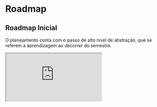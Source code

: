 # Roadmap

## Roadmap Inicial

 O planejamento conta com o passo de alto nível de abstração, que se referem a aprendizagem ao decorrer do semestre.

 <iframe src="https://docs.google.com/spreadsheets/d/e/2PACX-1vTBMu-atHt8nNrwG3BftpsnlGtOBd9HIoi-2IgV_BoSBDm7_DiaWMsGUFpF2UZDCR91lCTXhx8PzxwG/pubhtml?gid=0&amp;single=true&amp;widget=true&amp;headers=false"></iframe>
